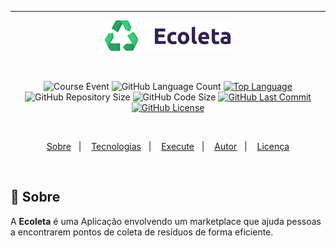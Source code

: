___
<p align="center">
    <img src="github/ecoleta_logo.svg" width="40%"/>
</p>
    <br/>
<p align="center">
    <img alt="Course Event" src="https://img.shields.io/badge/next%20level-week%2001-%2334CB79"/>
    <img alt="GitHub Language Count" src="https://img.shields.io/github/languages/count/alissonpratesperes/ecoleta?color=34CB79"/>
        <a href="https://github.com/alissonpratesperes/ecoleta/search?l=typescript"><img alt="Top Language" src="https://img.shields.io/github/languages/top/alissonpratesperes/ecoleta?color=34CB79"/></a>
    <img alt="GitHub Repository Size" src="https://img.shields.io/github/repo-size/alissonpratesperes/ecoleta?color=34CB79"/>
    <img alt="GitHub Code Size" src="https://img.shields.io/github/languages/code-size/alissonpratesperes/ecoleta?color=34CB79"/>
        <a href="https://github.com/alissonpratesperes/ecoleta/commits/main"><img alt="GitHub Last Commit" src="https://img.shields.io/github/last-commit/alissonpratesperes/ecoleta?color=34CB79"/></a>
        <a href ="https://github.com/alissonpratesperes/ecoleta/blob/main/LICENSE"><img alt="GitHub License" src="https://img.shields.io/badge/license-MIT-34CB79"></a>
</p>
    </br>
<p align="center">
    <a href="#dart-sobre">Sobre</a>&nbsp;&nbsp;&nbsp;|&nbsp;&nbsp;&nbsp;
    <a href="#battery-tecnologias">Tecnologias</a>&nbsp;&nbsp;&nbsp;|&nbsp;&nbsp;&nbsp;
    <a href="#electric_plug-execute">Execute</a>&nbsp;&nbsp;&nbsp;|&nbsp;&nbsp;&nbsp;
    <a href="#fuelpump-autor">Autor</a>&nbsp;&nbsp;&nbsp;|&nbsp;&nbsp;&nbsp;
    <a href="#memo-licença">Licença</a>
</p>
    <br/>

## :dart: Sobre

A **Ecoleta** é uma Aplicação envolvendo um marketplace que ajuda pessoas a encontrarem pontos de coleta de resíduos de forma eficiente.